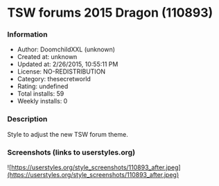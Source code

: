 # TSW forums 2015 Dragon (110893)

### Information
- Author: DoomchildXXL (unknown)
- Created at: unknown
- Updated at: 2/26/2015, 10:55:11 PM
- License: NO-REDISTRIBUTION
- Category: thesecretworld
- Rating: undefined
- Total installs: 59
- Weekly installs: 0


### Description
Style to adjust the new TSW forum theme.


### Screenshots (links to userstyles.org)
![https://userstyles.org/style_screenshots/110893_after.jpeg](https://userstyles.org/style_screenshots/110893_after.jpeg)


